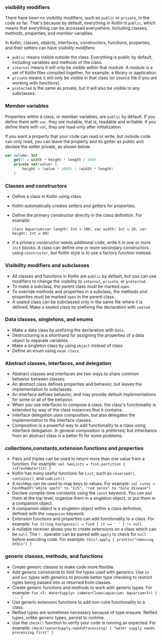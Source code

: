 ### visibility modifiers
There have been no visibility modifiers, such as `public` or `private`, in the code so far. That's because by default, everything in Kotlin is `public`, which means that everything can be accessed everywhere, including classes, methods, properties, and member variables.

In Kotlin, classes, objects, interfaces, constructors, functions, properties, and their setters can have _visibility modifiers_:

- `public` means visible outside the class. Everything is public by default, including variables and methods of the class.
- `internal` means it will only be visible within that module. A module is a set of Kotlin files compiled together, for example, a library or application.
- `private` means it will only be visible in that class (or source file if you are working with functions).
- `protected` is the same as private, but it will also be visible to any subclasses.

### Member variables
Properties within a class, or member variables, are `public` by default. If you define them with `var`, they are mutable, that is, readable and writable. If you define them with `val`, they are read-only after initialization.

If you want a property that your code can read or write, but outside code can only read, you can leave the property and its getter as public and declare the setter private, as shown below.

````kotlin
var volume: Int
    get() = width * height * length / 1000
    private set(value) {
        height = (value * 1000) / (width * length)
    }
````

### Classes and constructors
- Define a class in Kotlin using class.
- Kotlin automatically creates setters and getters for properties.
- Define the primary constructor directly in the class definition. For example:

    `class Aquarium(var length: Int = 100, var width: Int = 20, var height: Int = 40)`
- If a primary constructor needs additional code, write it in one or more `init` blocks.
A class can define one or more secondary constructors using `constructor`, but Kotlin style is to use a factory function instead.
### Visibility modifiers and subclasses
- All classes and functions in Kotlin are `public` by default, but you can use modifiers to change the visibility to `internal`, `private`, or `protected`.
- To make a subclass, the parent class must be marked `open`.
- To override methods and properties in a subclass, the methods and properties must be marked `open` in the parent class.
- A sealed class can be subclassed only in the same file where it is defined. Make a sealed class by prefixing the declaration with `sealed`.
### Data classes, singletons, and enums
- Make a data class by prefixing the declaration with `data`.
- Destructuring is a shorthand for assigning the properties of a data object to separate variables.
- Make a singleton class by using `object` instead of class.
- Define an enum using `enum class`.
### Abstract classes, interfaces, and delegation
- Abstract classes and interfaces are two ways to share common behavior between classes.
- An abstract class defines properties and behavior, but leaves the implementation to subclasses.
- An interface defines behavior, and may provide default implementations for some or all of the behavior.
- When you use interfaces to compose a class, the class's functionality is extended by way of the class instances that it contains.
- Interface delegation uses composition, but also delegates the implementation to the interface classes.
- Composition is a powerful way to add functionality to a class using interface delegation. In general composition is preferred, but inheritance from an abstract class is a better fit for some problems.
### collections,constants,extension functions and properties
- Pairs and triples can be used to return more than one value from a function. For example:
```val twoLists = fish.partition { isFreshWater(it) }```
- Kotlin has many useful functions for `List`, such as `reversed()`, `contains()`, and `subList()`.
- A `HashMap` can be used to map keys to values. For example:
```val cures = hashMapOf("white spots" to "Ich", "red sores" to "hole disease")```
- Declare compile-time constants using the `const` keyword. You can put them at the top level, organize them in a singleton object, or put them in a companion object.
- A companion object is a singleton object within a class definition, defined with the `companion` keyword.
- Extension functions and properties can add functionality to a class. For example:
```fun String.hasSpaces() = find { it == ' ' } != null```
- A nullable receiver allows you to create extensions on a class which can be `null`. The `?.` operator can be paired with `apply` to check for `null` before executing code. For example:
```this?.apply { println("removing $this") }```
### generic classes, methods, and functions
- Create generic classes to make code more flexible.
- Add generic constraints to limit the types used with generics.
Use `in` and `out` types with generics to provide better type checking to restrict types being passed into or returned from classes.
- Create generic functions and methods to work with generic types. For example:
```fun <T: WaterSupply> isWaterClean(aquarium: Aquarium<T>) { ... }```
- Use generic extension functions to add non-core functionality to a class.
- Reified types are sometimes necessary because of type erasure. Reified types, unlike generic types, persist to runtime.
- Use the `check()` function to verify your code is running as expected. For example:
```check(!waterSupply.needsProcessing) { "water supply needs processing first" }```